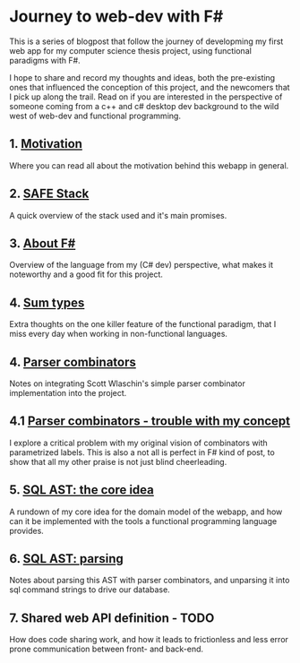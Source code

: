 # Journey to web-dev with F#

This is a series of blogpost that follow the journey of developming my first web app for my computer science thesis project, using functional paradigms with F#.

I hope to share and record my thoughts and ideas, both the pre-existing ones that influenced the conception of this project, and the newcomers that I pick up along the trail. Read on if you are interested in the perspective of someone coming from a c++ and c# desktop dev background to the wild west of web-dev and functional programming.

## 1. [Motivation](motivation.md)
Where you can read all about the motivation behind this webapp in general.
## 2. [SAFE Stack](safe_stack.md)
A quick overview of the stack used and it's main promises.
## 3. [About F#](fsharp.md)
Overview of the language from my (C# dev) perspective, what makes it noteworthy and a good fit for this project.
## 4. [Sum types](sum_types.md)
Extra thoughts on the one killer feature of the functional paradigm, that I miss every day when working in non-functional languages.
## 4. [Parser combinators](parser_lib.md)
Notes on integrating Scott Wlaschin's simple parser combinator implementation into the project.
## 4.1 [Parser combinators - trouble with my concept](parser_lib_ruh_roh.md)
I explore a critical problem with my original vision of combinators with parametrized labels. This is also a not all is perfect in F# kind of post, to show that all my other praise is not just blind cheerleading.
## 5. [SQL AST: the core idea](sql_ast.md)
A rundown of my core idea for the domain model of the webapp, and how can it be implemented with the tools a functional programming language provides.
## 6. [SQL AST: parsing](sql_ast_parse.md)
Notes about parsing this AST with parser combinators, and unparsing it into sql command strings to drive our database.
## 7. Shared web API definition - TODO
How does code sharing work, and how it leads to frictionless and less error prone communication between front- and back-end.